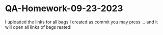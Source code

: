 # QA-Homework-09-23-2023
I uploaded the links for all bags I created as commit you may press ... and it will open all links of bags reated!
